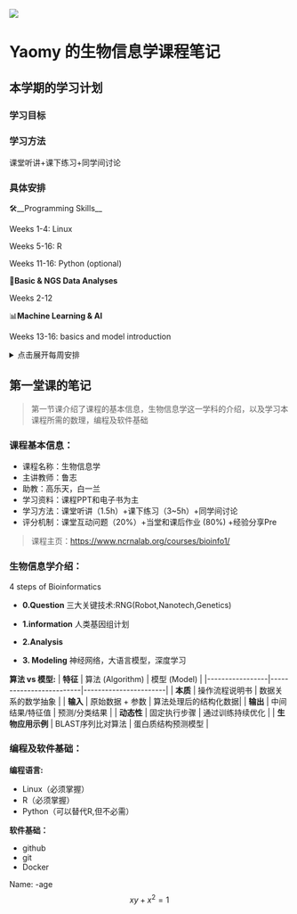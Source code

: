 
![](https://ts1.cn.mm.bing.net/th/id/R-C.9282373c410be22f03fced397c36f113?rik=yE7CTzu8rsNpWA&riu=http%3a%2f%2fbioinformatics.hrbmu.edu.cn%2fimages%2fshouyetupian1.png&ehk=b4mPtvOwX3zmvw41OJnX2VrfTUZFiAS%2fcDTID21yX9A%3d&risl=&pid=ImgRaw&r=0)



# Yaomy 的生物信息学课程笔记
## 本学期的学习计划
### 学习目标

### 学习方法
课堂听讲+课下练习+同学间讨论
### 具体安排
🛠️__Programming Skills__

Weeks 1-4: Linux

Weeks 5-16: R

Weeks 11-16: Python (optional)

🧠__Basic & NGS Data Analyses__

Weeks 2-12

📊__Machine Learning & AI__

Weeks 13-16: basics and model introduction

<details>
  <summary>点击展开每周安排</summary>
- [x] Week1:了解课程目标和内容，掌握 Linux 基本操作命令。
- [ ] Week2:Bioinfo Introduction II+Linux练习
- [ ] Week3:
- [ ] Week4:
- [ ] Week5:
- [ ] Week6:
- [ ] Week7:
- [ ] Week8:
- [ ] Week9:
- [ ] Week10:
- [ ] Week11:
- [ ] Week12:
- [ ] Week13:
- [ ] Week14:
- [ ] Week15:
- [ ] Week16:
</details>





## 第一堂课的笔记
>第一节课介绍了课程的基本信息，生物信息学这一学科的介绍，以及学习本课程所需的数理，编程及软件基础

### 课程基本信息：
- 课程名称：生物信息学
- 主讲教师：鲁志
- 助教：高乐天，白一兰
- 学习资料：课程PPT和电子书为主
- 学习方法：课堂听讲（1.5h）+课下练习（3~5h）+同学间讨论
- 评分机制：课堂互动问题（20%）+当堂和课后作业  (80%) +经验分享Pre
>课程主页：https://www.ncrnalab.org/courses/bioinfo1/

### 生物信息学介绍：
4 steps of Bioinformatics
- __0.Question__
  三大关键技术:RNG(Robot,Nanotech,Genetics)
- __1.information__
  人类基因组计划
- __2.Analysis__
  
- __3. Modeling__
  神经网络，大语言模型，深度学习

__算法 vs 模型:__
| **特征**        | 算法 (Algorithm)         | 模型 (Model)          |
|-----------------|-------------------------|-----------------------|
| **本质**        | 操作流程说明书           | 数据关系的数学抽象    |
| **输入**        | 原始数据 + 参数          | 算法处理后的结构化数据|
| **输出**        | 中间结果/特征值          | 预测/分类结果         |
| **动态性**      | 固定执行步骤             | 通过训练持续优化      |
| **生物应用示例** | BLAST序列比对算法        | 蛋白质结构预测模型    |

### 编程及软件基础：
__编程语言:__
- Linux（必须掌握）
- R（必须掌握）
- Python（可以替代R,但不必需）
  
__软件基础：__
- github
- git
- Docker


Name: <NAME>
-age
$$xy+x^2=1$$
